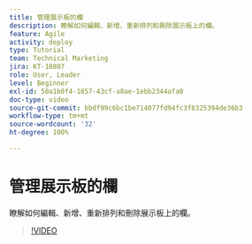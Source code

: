 ```yaml
---
title: 管理展示板的欄
description: 瞭解如何編輯、新增、重新排列和刪除展示板上的欄。
feature: Agile
activity: deploy
type: Tutorial
team: Technical Marketing
jira: KT-10807
role: User, Leader
level: Beginner
exl-id: 50a1b0f4-1857-43cf-a8ae-1ebb2344afa0
doc-type: video
source-git-commit: bbdf99c6bc1be714077fd94fc3f8325394de36b3
workflow-type: tm+mt
source-wordcount: '32'
ht-degree: 100%

---
```


# 管理展示板的欄

瞭解如何編輯、新增、重新排列和刪除展示板上的欄。

>[!VIDEO](https://video.tv.adobe.com/v/3422947/?quality=12&learn=on&enablevpops=1&captions=chi_hant)
